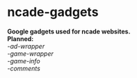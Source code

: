 # ncade-gadgets

**Google gadgets used for ncade websites.**
</br>
**Planned:**
</br>
*-ad-wrapper*
</br>
*-game-wrapper*
</br>
*-game-info*
</br>
*-comments*
